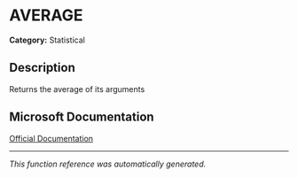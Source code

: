 # AVERAGE

**Category:** Statistical

## Description
Returns the average of its arguments

## Microsoft Documentation
[Official Documentation](https://support.microsoft.com//en-us/office/average-function-047bac88-d466-426c-a32b-8f33eb960cf6)

---
*This function reference was automatically generated.*
